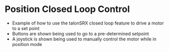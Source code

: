 # Position Closed Loop Control

- Example of how to use the talonSRX closed loop feature to drive a motor to a set point
- Buttons are shown being used to go to a pre-determined setpoint
- A joystick is shown being used to manually control the motor while in position mode